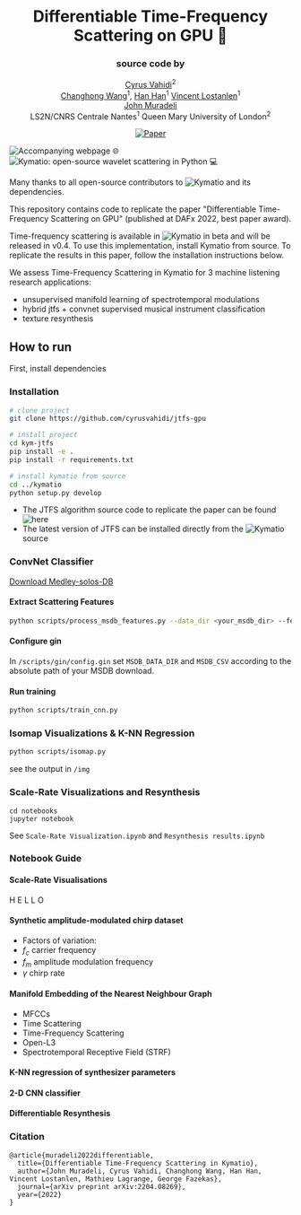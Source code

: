  <div align="center">    
  
# Differentiable Time-Frequency Scattering on GPU 🌊

### source code by
[Cyrus Vahidi]()<sup>2</sup> <br>
[Changhong Wang]()<sup>1</sup>, [Han Han]()<sup>1</sup> 
[Vincent Lostanlen]()<sup>1</sup> <br>
[John Muradeli]() <br>
LS2N/CNRS Centrale Nantes<sup>1</sup>  Queen Mary University of London<sup>2</sup>


  [![Paper](http://img.shields.io/badge/paper-arxiv.2204.08269-B31B1B.svg)](https://arxiv.org/abs/2204.08269)
  <!--
  ARXIV   
  [![Paper](http://img.shields.io/badge/arxiv-math.co:1480.1111-B31B1B.svg)](https://www.nature.com/articles/nature14539)
  -->

  <!--  
  Conference   
  -->   
  </div>
  
  
![Accompanying webpage 🌐](https://cyrusvahidi.github.io/jtfs-gpu/) <br>
![Kymatio: open-source wavelet scattering in Python ‍💻](https://github.com/kymatio/kymatio/)
  
Many thanks to all open-source contributors to ![Kymatio](https://github.com/kymatio/kymatio) and its dependencies.
   
This repository contains code to replicate the paper "Differentiable Time-Frequency Scattering on GPU" (published at DAFx 2022, best paper award).

Time-frequency scattering is available in ![Kymatio](https://github.com/kymatio/kymatio/) in beta and will be released in v0.4. To use this implementation, install Kymatio from source. To replicate the results in this paper, follow the installation instructions below.

We assess Time-Frequency Scattering in Kymatio for 3 machine listening research applications:

* unsupervised manifold learning of spectrotemporal modulations
* hybrid jtfs + convnet supervised musical instrument classification
* texture resynthesis 

<!-- We also provide scale-rate visualizations:

<img src="https://user-images.githubusercontent.com/16495490/163857080-9ae52cad-9202-4fb8-a1f5-a7d008f19073.png" alt="signal" width="800">
<img src="https://user-images.githubusercontent.com/16495490/163851994-b35772b0-5f73-4eef-8417-26ad02bbb65c.png" alt="scale-rate" width="750">
 -->

## How to run   

First, install dependencies

### Installation

```bash
# clone project   
git clone https://github.com/cyrusvahidi/jtfs-gpu

# install project   
cd kym-jtfs
pip install -e .
pip install -r requirements.txt

# install kymatio from source
cd ../kymatio
python setup.py develop
```   

* The JTFS algorithm source code to replicate the paper can be found ![here](https://github.com/overLordGoldDragon/wavespin/tree/dafx2022-jtfs)
* The latest version of JTFS can be installed directly from the ![Kymatio](https://github.com/kymatio/kymatio/) source

### ConvNet Classifier

[Download Medley-solos-DB](https://zenodo.org/record/3464194)

#### Extract Scattering Features
``` bash
python scripts/process_msdb_features.py --data_dir <your_msdb_dir> --feature <feature_to_extract>
```

#### Configure gin
In `/scripts/gin/config.gin` set `MSDB_DATA_DIR` and `MSDB_CSV` according to the absolute path of your MSDB download.

#### Run training

``` bash
python scripts/train_cnn.py
```

### Isomap Visualizations & K-NN Regression
``` bash
python scripts/isomap.py
```
see the output in `/img`

### Scale-Rate Visualizations and Resynthesis
```
cd notebooks
jupyter notebook
```
See `Scale-Rate Visualization.ipynb` and `Resynthesis results.ipynb`

### Notebook Guide

#### Scale-Rate Visualisations

H E L L O

#### Synthetic amplitude-modulated chirp dataset
* Factors of variation: 
 * $f_c$ carrier frequency
 * $f_m$ amplitude modulation frequency
 * $\gamma$ chirp rate

#### Manifold Embedding of the Nearest Neighbour Graph
* MFCCs
* Time Scattering
* Time-Frequency Scattering
* Open-L3
* Spectrotemporal Receptive Field (STRF)

#### K-NN regression of synthesizer parameters

#### 2-D CNN classifier

#### Differentiable Resynthesis 

### Citation   
```
@article{muradeli2022differentiable,
  title={Differentiable Time-Frequency Scattering in Kymatio},
  author={John Muradeli, Cyrus Vahidi, Changhong Wang, Han Han, Vincent Lostanlen, Mathieu Lagrange, George Fazekas},
  journal={arXiv preprint arXiv:2204.08269},
  year={2022}
}
```   

